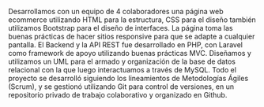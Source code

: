 Desarrollamos con un equipo de 4 colaboradores una página web ecommerce utilizando HTML para la estructura, CSS para el diseño también utilizamos Bootstrap para el diseño de interfaces.
La página toma las buenas prácticas de hacer sitios responsive para que se adapte a cualquier pantalla.
El Backend y la API REST fue desarrollado en PHP, con Laravel como framework de apoyo utilizando buenas prácticas MVC.
Diseñamos y utilizamos un UML para el armado y organización de la base de datos relacional con la que luego interactuamos a través de MySQL.
Todo el proyecto se desarrolló siguiendo los lineamientos de Metodologías Ágiles (Scrum), y se gestionó utilizando Git para control de versiones, en un repositorio privado de trabajo colaborativo y organizado en Github.
